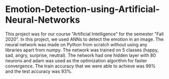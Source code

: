# Emotion-Detection-using-Artificial-Neural-Networks
This project was for our course "Artificial Intelligence" for the semester "Fall 2020". In this project, we used ANNs to detect the emotion in an image. The neural network was made on Python from scratch without using any libraries apart from numpy. The network was trained on 5 classes (happy, sad, angry, surprise, neutral). The network had one hidden layer with 80 neurons and adam was used as the optimization algorithm for faster convergence. The train accuracy that we were able to achieve was 99% and the test accuracy was 93%.

